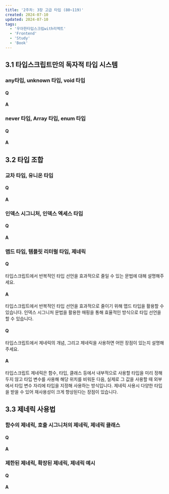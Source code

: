 ```yaml
---
title: '2주차: 3장 고급 타입 (80~119)'
created: 2024-07-10
updated: 2024-07-10
tags:
  - '우아한타입스크립with리액트'
  - 'Frontend'
  - 'Study'
  - 'Book'
---
```



## 3.1 타입스크립트만의 독자적 타입 시스템

### any타입, unknown 타입, void 타입

#### Q

#### A

### never 타입, Array 타입, enum 타입

#### Q

#### A

## 3.2 타입 조합

### 교차 타입, 유니온 타입

#### Q

#### A

### 인덱스 시그니처, 인덱스 엑세스 타입

#### Q

#### A

### 맵드 타입, 템플릿 리터럴 타입, 제네릭

#### Q 
타입스크립트에서 반복적인 타입 선언을 효과적으로 줄일 수 있는 문법에 대해 설명해주세요.

#### A
타입스크립트에서 반복적인 타입 선언을 효과적으로 줄이기 위해 맵드 타입을 활용할 수 있습니다. 인덱스 시그니처 문법을 활용한 매핑을 통해 효율적인 방식으로 타입 선언을 할 수 있습니다.

#### Q 
타입스크립트에서 제네릭의 개념, 그리고 제네릭을 사용하면 어떤 장점이 있는지 설명해주세요.

#### A
타입스크립트 제네릭은 함수, 타입, 클래스 등에서 내부적으로 사용할 타입을 미리 정해두지 않고 타입 변수를 사용해 해당 위치를 비워둔 다음, 실제로 그 값을 사용할 때 외부에서 타입 변수 자리에 타입을 지정해 사용하는 방식입니다. 제네릭 사용시 다양한 타입을 받을 수 있어 재사용성이 크게 향상된다는 장점이 있습니다. 

## 3.3 제네릭 사용법

### 함수의 제네릭, 호출 시그니처의 제네릭, 제네릭 클래스

#### Q

#### A

### 제한된 제네릭, 확장된 제네릭, 제네릭 예시

#### Q

#### A
